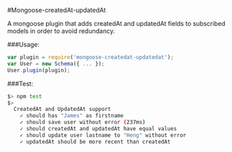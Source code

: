 #Mongoose-createdAt-updatedAt

A mongoose plugin that adds createdAt and updatedAt fields to subscribed models in order to avoid redundancy.

###Usage:

```js
var plugin = require('mongoose-createdat-updatedat');
var User = new Schema({ ... });
User.plugin(plugin);
```

###Test:

```bash
$> npm test
$>
  CreatedAt and UpdatedAt support
    ✓ should has "James" as firstname
    ✓ should save user without error (237ms)
    ✓ should createdAt and updatedAt have equal values
    ✓ should update user lastname to "Heng" without error
    ✓ updatedAt should be more recent than createdAt
```